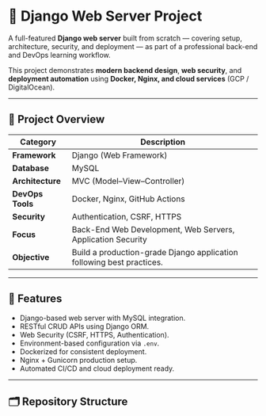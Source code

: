 # 🐍 Django Web Server Project

A full-featured **Django web server** built from scratch — covering setup, architecture, security, and deployment — as part of a professional back-end and DevOps learning workflow.

This project demonstrates **modern backend design**, **web security**, and **deployment automation** using **Docker, Nginx, and cloud services** (GCP / DigitalOcean).

---

## 🚀 Project Overview

| Category | Description |
|-----------|--------------|
| **Framework** | Django (Web Framework) |
| **Database** | MySQL |
| **Architecture** | MVC (Model–View–Controller) |
| **DevOps Tools** | Docker, Nginx, GitHub Actions |
| **Security** | Authentication, CSRF, HTTPS |
| **Focus** | Back-End Web Development, Web Servers, Application Security |
| **Objective** | Build a production-grade Django application following best practices. |

---

## 🧱 Features

- Django-based web server with MySQL integration.  
- RESTful CRUD APIs using Django ORM.  
- Web Security (CSRF, HTTPS, Authentication).  
- Environment-based configuration via `.env`.  
- Dockerized for consistent deployment.  
- Nginx + Gunicorn production setup.  
- Automated CI/CD and cloud deployment ready.  

---

## 🗂️ Repository Structure

